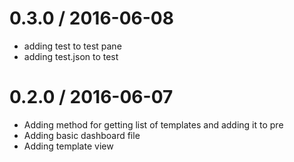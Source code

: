 
0.3.0 / 2016-06-08
==================

  * adding test to test pane
  * adding test.json to test

0.2.0 / 2016-06-07
==================

  * Adding method for getting list of templates and adding it to pre
  * Adding basic dashboard file
  * Adding template view
